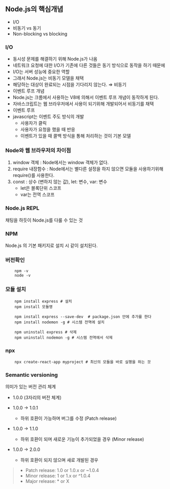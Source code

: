 ## Node.js의 핵심개념

- I/O
- 비동기 vs 동기
- Non-blocking vs blocking

### I/O

- 동시성 문제를 해결하기 위해 Node.js가 나옴
- 네트워크 요청에 대한 I/O가 기존에 다른 것들은 동기 방식으로 동작을 하기 때문에
- I/O는 서버 성능에 중요한 역할
- 그래서 Node.js는 비동기 모델을 채택
- 해당하는 대상이 완료되는 시점을 기다리지 않는다. ⇒ 비동기
- 이벤트 루프 개념
- Node.js는 크롬에서 사용하는 V8에 의해서 이벤트 루프 개념이 동작하게 된다.
- 자바스크립트는 웹 브라우저에서 사용이 되기위해 개발되어서 비동기를 채택
- 이벤트 루프
- javascript는 이벤트 주도 방식의 개발
  - 사용자가 클릭
  - 사용자가 요청을 했을 때 반응
  - 이벤트가 있을 때 콜백 방식을 통해 처리하는 것이 기본 모델

### Node와 웹 브라우저의 차이점

1. window 객체 : Node에서는 window 객체가 없다.
2. require 내장함수 : Node에서는 별다른 설정을 하지 않으면 모듈을 사용하기위해 require()를 사용한다.
3. const : 상수 (변하지 않는 값), let: 변수, var: 변수
   - let은 블록단위 스코프
   - var는 전역 스코프

### Node.js REPL

채팅을 하듯이 Node.js를 다룰 수 있는 것

### NPM

Node.js 의 기본 패키지로 설치 시 같이 설치된다.

### 버전확인

```shell
    npm -v
    node -v
```

### 모듈 설치

```shell
    npm install express # 설치
    npm install 모듈명

    npm install express --save-dev  # package.json 안에 추가를 한다
    npm install nodemon -g # 시스템 전역에 설치

    npm uninstall express # 삭제
    npm uninstall nodemon -g # 시스템 전역에서 삭제
```

### npx

```shell
    npx create-react-app myproject # 최신의 모듈을 바로 실행을 하는 것
```

### Semantic versioning

의미가 있는 버전 관리 체계

- 1.0.0 (3자리의 버전 체계)
- 1.0.0 → 1.0.1
  - 하위 호환이 가능하며 버그를 수정 (Patch release)
- 1.0.0 → 1.1.0
  - 하위 호환이 되며 새로운 기능이 추가되었을 경우 (Minor release)
- 1.0.0 → 2.0.0

  - 하위 호환이 되지 않으며 새로 개발된 경우

> - Patch release: 1.0 or 1.0.x or ~1.0.4
> - Minor release: 1 or 1.x or ^1.0.4
> - Major release: \* or X

